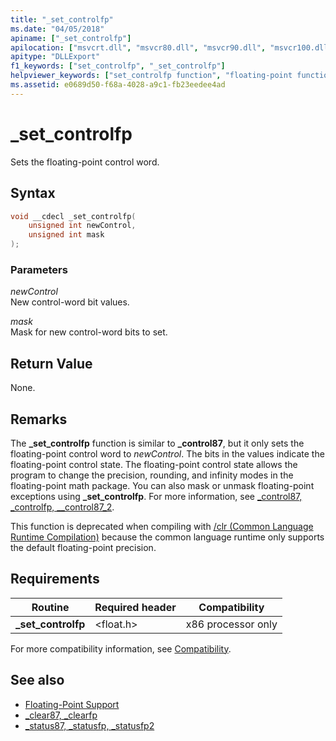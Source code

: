```yaml
---
title: "_set_controlfp"
ms.date: "04/05/2018"
apiname: ["_set_controlfp"]
apilocation: ["msvcrt.dll", "msvcr80.dll", "msvcr90.dll", "msvcr100.dll", "msvcr100_clr0400.dll", "msvcr110.dll", "msvcr110_clr0400.dll", "msvcr120.dll", "msvcr120_clr0400.dll", "ucrtbase.dll", "api-ms-win-crt-runtime-l1-1-0.dll"]
apitype: "DLLExport"
f1_keywords: ["set_controlfp", "_set_controlfp"]
helpviewer_keywords: ["set_controlfp function", "floating-point functions, setting control word", "_set_controlfp function"]
ms.assetid: e0689d50-f68a-4028-a9c1-fb23eedee4ad
---
```

# _set_controlfp

Sets the floating-point control word.

## Syntax

```C
void __cdecl _set_controlfp(
    unsigned int newControl,
    unsigned int mask
);
```

### Parameters

*newControl*<br/>
New control-word bit values.

*mask*<br/>
Mask for new control-word bits to set.

## Return Value

None.

## Remarks

The **_set_controlfp** function is similar to **_control87**, but it only sets the floating-point control word to *newControl*. The bits in the values indicate the floating-point control state. The floating-point control state allows the program to change the precision, rounding, and infinity modes in the floating-point math package. You can also mask or unmask floating-point exceptions using **_set_controlfp**. For more information, see [_control87, _controlfp, \__control87_2](control87-controlfp-control87-2.md).

This function is deprecated when compiling with [/clr (Common Language Runtime Compilation)](../../build/reference/clr-common-language-runtime-compilation.md) because the common language runtime only supports the default floating-point precision.

## Requirements

|Routine|Required header|Compatibility|
|-------------|---------------------|-------------------|
|**_set_controlfp**|\<float.h>|x86 processor only|

For more compatibility information, see [Compatibility](../../c-runtime-library/compatibility.md).

## See also

- [Floating-Point Support](../../c-runtime-library/floating-point-support.md)
- [_clear87, _clearfp](clear87-clearfp.md)
- [_status87, _statusfp, _statusfp2](status87-statusfp-statusfp2.md)
